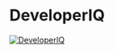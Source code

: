 # DeveloperIQ
[![DeveloperIQ](https://github.com/thushanwithanage/DeveloperIQ/actions/workflows/devops.yml/badge.svg?branch=main)](https://github.com/thushanwithanage/DeveloperIQ/actions/workflows/devops.yml)